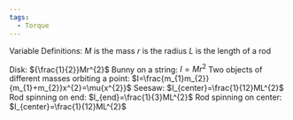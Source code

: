 ```yaml
---
tags:
  - Torque
---
```

Variable Definitions:
$M$ is the mass
$r$ is the radius
$L$ is the length of a rod 

Disk: ${\frac{1}{2}}Mr^{2}$
Bunny on a string: $I=Mr^{2}$ 
Two objects of different masses orbiting a point: $I=\frac{m_{1}m_{2}}{m_{1}+m_{2}}x^{2}=\mu{x^{2}}$
Seesaw: $I_{center}=\frac{1}{12}ML^{2}$
Rod spinning on end: $I_{end}=\frac{1}{3}ML^{2}$
Rod spinning on center: $I_{center}=\frac{1}{12}ML^{2}$
	



